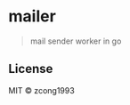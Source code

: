 # mailer
<!--
[![Go Report Card](https://goreportcard.com/badge/github.com/zcong1993/mailer)](https://goreportcard.com/report/github.com/zcong1993/mailer)
-->

> mail sender worker in go

## License

MIT &copy; zcong1993
